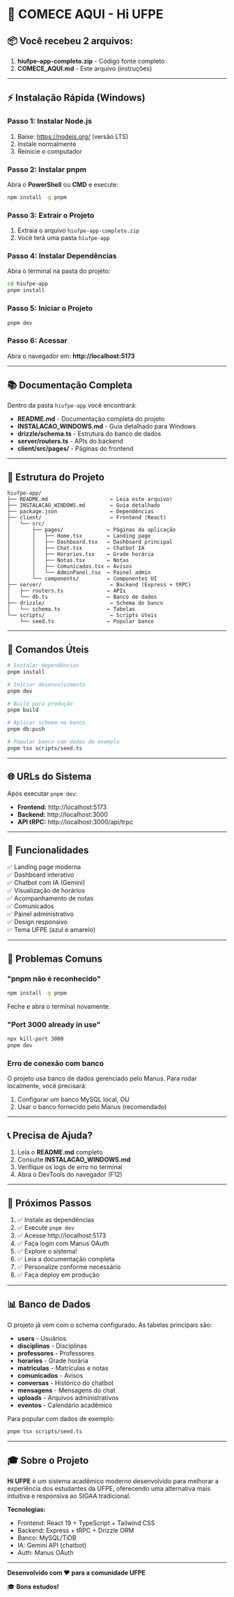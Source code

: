 # 🚀 COMECE AQUI - Hi UFPE

## 📦 Você recebeu 2 arquivos:

1. **hiufpe-app-completo.zip** - Código fonte completo
2. **COMECE_AQUI.md** - Este arquivo (instruções)

---

## ⚡ Instalação Rápida (Windows)

### Passo 1: Instalar Node.js
1. Baixe: https://nodejs.org/ (versão LTS)
2. Instale normalmente
3. Reinicie o computador

### Passo 2: Instalar pnpm
Abra o **PowerShell** ou **CMD** e execute:
```bash
npm install -g pnpm
```

### Passo 3: Extrair o Projeto
1. Extraia o arquivo `hiufpe-app-completo.zip`
2. Você terá uma pasta `hiufpe-app`

### Passo 4: Instalar Dependências
Abra o terminal na pasta do projeto:
```bash
cd hiufpe-app
pnpm install
```

### Passo 5: Iniciar o Projeto
```bash
pnpm dev
```

### Passo 6: Acessar
Abra o navegador em: **http://localhost:5173**

---

## 📚 Documentação Completa

Dentro da pasta `hiufpe-app` você encontrará:

- **README.md** - Documentação completa do projeto
- **INSTALACAO_WINDOWS.md** - Guia detalhado para Windows
- **drizzle/schema.ts** - Estrutura do banco de dados
- **server/routers.ts** - APIs do backend
- **client/src/pages/** - Páginas do frontend

---

## 🎯 Estrutura do Projeto

```
hiufpe-app/
├── README.md                    ← Leia este arquivo!
├── INSTALACAO_WINDOWS.md        ← Guia detalhado
├── package.json                 ← Dependências
├── client/                      ← Frontend (React)
│   └── src/
│       ├── pages/              ← Páginas da aplicação
│       │   ├── Home.tsx        ← Landing page
│       │   ├── Dashboard.tsx   ← Dashboard principal
│       │   ├── Chat.tsx        ← Chatbot IA
│       │   ├── Horarios.tsx    ← Grade horária
│       │   ├── Notas.tsx       ← Notas
│       │   ├── Comunicados.tsx ← Avisos
│       │   └── AdminPanel.tsx  ← Painel admin
│       └── components/         ← Componentes UI
├── server/                      ← Backend (Express + tRPC)
│   ├── routers.ts              ← APIs
│   └── db.ts                   ← Banco de dados
├── drizzle/                     ← Schema do banco
│   └── schema.ts               ← Tabelas
└── scripts/                     ← Scripts úteis
    └── seed.ts                 ← Popular banco
```

---

## 🔧 Comandos Úteis

```bash
# Instalar dependências
pnpm install

# Iniciar desenvolvimento
pnpm dev

# Build para produção
pnpm build

# Aplicar schema no banco
pnpm db:push

# Popular banco com dados de exemplo
pnpm tsx scripts/seed.ts
```

---

## 🌐 URLs do Sistema

Após executar `pnpm dev`:

- **Frontend:** http://localhost:5173
- **Backend:** http://localhost:3000
- **API tRPC:** http://localhost:3000/api/trpc

---

## 🎨 Funcionalidades

✅ Landing page moderna  
✅ Dashboard interativo  
✅ Chatbot com IA (Gemini)  
✅ Visualização de horários  
✅ Acompanhamento de notas  
✅ Comunicados  
✅ Painel administrativo  
✅ Design responsivo  
✅ Tema UFPE (azul e amarelo)  

---

## 🐛 Problemas Comuns

### "pnpm não é reconhecido"
```bash
npm install -g pnpm
```
Feche e abra o terminal novamente.

### "Port 3000 already in use"
```bash
npx kill-port 3000
pnpm dev
```

### Erro de conexão com banco
O projeto usa banco de dados gerenciado pelo Manus. Para rodar localmente, você precisará:
1. Configurar um banco MySQL local, OU
2. Usar o banco fornecido pelo Manus (recomendado)

---

## 📞 Precisa de Ajuda?

1. Leia o **README.md** completo
2. Consulte **INSTALACAO_WINDOWS.md**
3. Verifique os logs de erro no terminal
4. Abra o DevTools do navegador (F12)

---

## 🚀 Próximos Passos

1. ✅ Instale as dependências
2. ✅ Execute `pnpm dev`
3. ✅ Acesse http://localhost:5173
4. ✅ Faça login com Manus OAuth
5. ✅ Explore o sistema!
6. ✅ Leia a documentação completa
7. ✅ Personalize conforme necessário
8. ✅ Faça deploy em produção

---

## 📊 Banco de Dados

O projeto já vem com o schema configurado. As tabelas principais são:

- **users** - Usuários
- **disciplinas** - Disciplinas
- **professores** - Professores
- **horarios** - Grade horária
- **matriculas** - Matrículas e notas
- **comunicados** - Avisos
- **conversas** - Histórico do chatbot
- **mensagens** - Mensagens do chat
- **uploads** - Arquivos administrativos
- **eventos** - Calendário acadêmico

Para popular com dados de exemplo:
```bash
pnpm tsx scripts/seed.ts
```

---

## 🎓 Sobre o Projeto

**Hi UFPE** é um sistema acadêmico moderno desenvolvido para melhorar a experiência dos estudantes da UFPE, oferecendo uma alternativa mais intuitiva e responsiva ao SIGAA tradicional.

**Tecnologias:**
- Frontend: React 19 + TypeScript + Tailwind CSS
- Backend: Express + tRPC + Drizzle ORM
- Banco: MySQL/TiDB
- IA: Gemini API (chatbot)
- Auth: Manus OAuth

---

**Desenvolvido com ❤️ para a comunidade UFPE**

🎓 **Bons estudos!**

